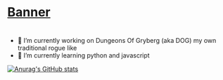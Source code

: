 # [Banner](https://i.stack.imgur.com/xLLd3.gif)
<h1></h1>

- 🔭 I’m currently working on Dungeons Of Gryberg (aka DOG) my own traditional rogue like
- 🌱 I’m currently learning python and javascript

[![Anurag's GitHub stats](https://github-readme-stats.vercel.app/api?username=coolcoder93&show_icons=true&theme=gruvbox)](https://github.com/anuraghazra/github-readme-stats)

<!--
**coolcoder93/coolcoder93** is a ✨ _special_ ✨ repository because its `README.md` (this file) appears on your GitHub profile.

Here are some ideas to get you started:

- 🔭 I’m currently working on ...
- 🌱 I’m currently learning ...
- 👯 I’m looking to collaborate on ...
- 🤔 I’m looking for help with ...
- 💬 Ask me about ...
- 📫 How to reach me: ...
- 😄 Pronouns: ...
- ⚡ Fun fact: ...
-->
